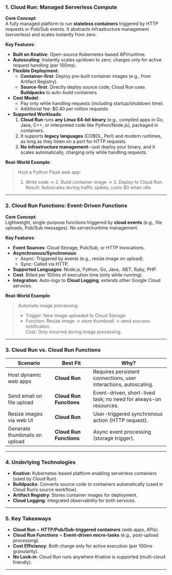 
### **1. Cloud Run: Managed Serverless Compute**  
**Core Concept**:  
A fully managed platform to run **stateless containers** triggered by HTTP requests or Pub/Sub events. It abstracts infrastructure management (serverless) and scales instantly from zero.  

**Key Features**:  
- **Built on Knative**: Open-source Kubernetes-based API/runtime.  
- **Autoscaling**: Instantly scales up/down to zero; charges only for active request handling (per 100ms).  
- **Flexible Deployment**:  
  - **Container-first**: Deploy pre-built container images (e.g., from Artifact Registry).  
  - **Source-first**: Directly deploy source code; Cloud Run uses **Buildpacks** to auto-build containers.  
- **Cost Model**:  
  - Pay only while handling requests (including startup/shutdown time).  
  - Additional fee: $0.40 per million requests.  
- **Supported Workloads**:  
  1. **Cloud Run** runs **any Linux 64-bit binary** (e.g., compiled apps in Go, Java, C++, or interpreted code like Python/Node.js), packaged in containers.  
  2. It supports **legacy languages** (COBOL, Perl) and modern runtimes, as long as they listen on a port for HTTP requests.  
  3. **No infrastructure management**—just deploy your binary, and it scales automatically, charging only while handling requests.

**Real-World Example**:  
> Host a Python Flask web app:  
> 1. Write code → 2. Build container image → 3. Deploy to Cloud Run.  
> Result: Autoscales during traffic spikes; costs $0 when idle.  

---

### **2. Cloud Run Functions: Event-Driven Functions**  
**Core Concept**:  
Lightweight, single-purpose functions triggered by **cloud events** (e.g., file uploads, Pub/Sub messages). No server/runtime management.  

**Key Features**:  
- **Event Sources**: Cloud Storage, Pub/Sub, or HTTP invocations.  
- **Asynchronous/Synchronous**:  
  - Async: Triggered by events (e.g., resize image on upload).  
  - Sync: Called via HTTP.  
- **Supported Languages**: Node.js, Python, Go, Java, .NET, Ruby, PHP.  
- **Cost**: Billed per 100ms of execution time (only while running).  
- **Integration**: Auto-logs to **Cloud Logging**; extends other Google Cloud services.  

**Real-World Example**:  
> Automate image processing:  
> - Trigger: New image uploaded to Cloud Storage.  
> - Function: Resize image → store thumbnail → send success notification.  
> Cost: Only incurred during image processing.  

---

### **3. Cloud Run vs. Cloud Run Functions**  
| **Scenario**               | **Best Fit**         | **Why?**                                                                 |  
|----------------------------|----------------------|--------------------------------------------------------------------------|  
| Host dynamic web apps      | **Cloud Run**        | Requires persistent connections, user interactions, autoscaling.         |  
| Send email on file upload  | **Cloud Run Functions** | Event-driven, short-lived task; no need for always-on resources.      |  
| Resize images via web UI   | **Cloud Run**        | User-triggered synchronous action (HTTP request).                        |  
| Generate thumbnails on upload | **Cloud Run Functions** | Async event processing (storage trigger).                             |  

---

### **4. Underlying Technologies**  
- **Knative**: Kubernetes-based platform enabling serverless containers (used by Cloud Run).  
- **Buildpacks**: Converts source code to containers automatically (used in Cloud Run’s source workflow).  
- **Artifact Registry**: Stores container images for deployment.  
- **Cloud Logging**: Integrated observability for both services.  

---

### **5. Key Takeaways**  
- **Cloud Run** = **HTTP/Pub/Sub-triggered containers** (web apps, APIs).  
- **Cloud Run Functions** = **Event-driven micro-tasks** (e.g., post-upload processing).  
- **Cost Efficiency**: Both charge only for active execution (per 100ms granularity).  
- **No Lock-in**: Cloud Run runs anywhere Knative is supported (multi-cloud friendly).  

---

